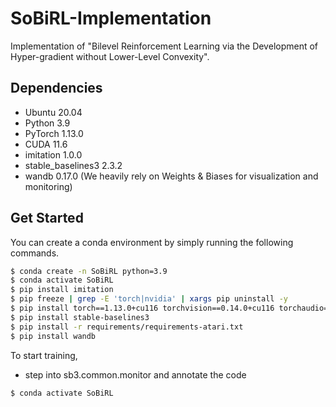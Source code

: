 # SoBiRL-Implementation
Implementation of "Bilevel Reinforcement Learning via the Development of Hyper-gradient without Lower-Level Convexity".

## Dependencies

- Ubuntu 20.04 
- Python 3.9 
- PyTorch 1.13.0 
- CUDA 11.6
- imitation 1.0.0
- stable_baselines3 2.3.2
- wandb 0.17.0 (We heavily rely on Weights & Biases for visualization and monitoring)


## Get Started

You can create a conda environment by simply running the following commands.

```bash
$ conda create -n SoBiRL python=3.9
$ conda activate SoBiRL
$ pip install imitation
$ pip freeze | grep -E 'torch|nvidia' | xargs pip uninstall -y
$ pip install torch==1.13.0+cu116 torchvision==0.14.0+cu116 torchaudio==0.13.0 --extra-index-url https://download.pytorch.org/whl/cu116
$ pip install stable-baselines3
$ pip install -r requirements/requirements-atari.txt
$ pip install wandb
```

To start training,

+ step into sb3.common.monitor and annotate the code

```bash
$ conda activate SoBiRL
```